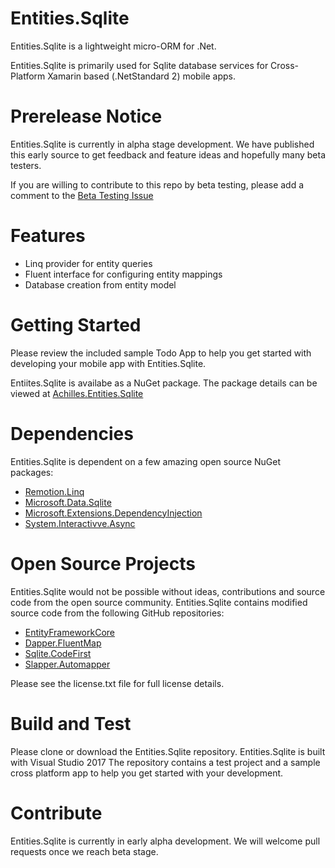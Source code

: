 # Entities.Sqlite
Entities.Sqlite is a lightweight micro-ORM for .Net. 

Entities.Sqlite is primarily used for Sqlite database services for Cross-Platform Xamarin based (.NetStandard 2) mobile apps.   

# Prerelease Notice
Entities.Sqlite is currently in alpha stage development. We have published this early source to get feedback and feature ideas and hopefully many beta testers.

If you are willing to contribute to this repo by beta testing, please add a comment to the [Beta Testing Issue](https://github.com/achilles-software/entities.sqlite/issues/4)

# Features
* Linq provider for entity queries
* Fluent interface for configuring entity mappings
* Database creation from entity model

# Getting Started
Please review the included sample Todo App to help you get started with developing your mobile app with Entities.Sqlite.

Entiites.Sqlite is availabe as a NuGet package. The package details can be viewed at [Achilles.Entities.Sqlite](https://www.nuget.org/packages/Achilles.Entities.Sqlite)

# Dependencies
Entities.Sqlite is dependent on a few amazing open source NuGet packages:

* [Remotion.Linq](https://www.nuget.org/packages/Remotion.Linq)
* [Microsoft.Data.Sqlite](https://www.nuget.org/packages/Microsoft.Data.Sqlite)
* [Microsoft.Extensions.DependencyInjection](https://www.nuget.org/packages/Microsoft.Extensions.DependencyInjection)
* [System.Interactivve.Async](https://www.nuget.org/packages/System.Interactive.Async)

# Open Source Projects
Entities.Sqlite would not be possible without ideas, contributions and source code from the open source community. Entities.Sqlite contains modified source code 
from the following GitHub repositories:

* [EntityFrameworkCore](https://github.com/aspnet/EntityFrameworkCore)
* [Dapper.FluentMap](https://github.com/henkmollema/Dapper-FluentMap)
* [Sqlite.CodeFirst](https://github.com/msallin/SQLiteCodeFirst)
* [Slapper.Automapper](https://github.com/SlapperAutoMapper/Slapper.AutoMapper)

Please see the license.txt file for full license details.

# Build and Test
Please clone or download the Entities.Sqlite repository. Entities.Sqlite is built with Visual Studio 2017
The repository contains a test project and a sample cross platform app to help you get started with your development.

# Contribute
Entities.Sqlite is currently in early alpha development. We will welcome pull requests once we reach beta stage. 